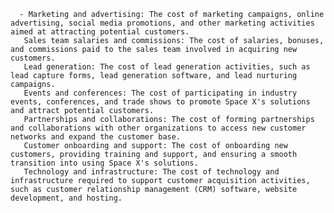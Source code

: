       - Marketing and advertising: The cost of marketing campaigns, online advertising, social media promotions, and other marketing activities aimed at attracting potential customers.
       Sales team salaries and commissions: The cost of salaries, bonuses, and commissions paid to the sales team involved in acquiring new customers.
       Lead generation: The cost of lead generation activities, such as lead capture forms, lead generation software, and lead nurturing campaigns.
       Events and conferences: The cost of participating in industry events, conferences, and trade shows to promote Space X's solutions and attract potential customers.
       Partnerships and collaborations: The cost of forming partnerships and collaborations with other organizations to access new customer networks and expand the customer base.
       Customer onboarding and support: The cost of onboarding new customers, providing training and support, and ensuring a smooth transition into using Space X's solutions.
       Technology and infrastructure: The cost of technology and infrastructure required to support customer acquisition activities, such as customer relationship management (CRM) software, website development, and hosting.


